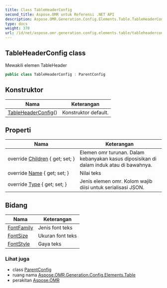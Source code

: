 ```yaml
---
title: Class TableHeaderConfig
second_title: Aspose.OMR untuk Referensi .NET API
description: Aspose.OMR.Generation.Config.Elements.Table.TableHeaderConfig kelas. Mewakili elemen TableHeader
type: docs
weight: 370
url: /id/net/aspose.omr.generation.config.elements.table/tableheaderconfig/
---
```

## TableHeaderConfig class

Mewakili elemen TableHeader

```csharp
public class TableHeaderConfig : ParentConfig
```

## Konstruktor

| Nama | Keterangan |
| --- | --- |
| [TableHeaderConfig](tableheaderconfig/)() | Konstruktor default. |

## Properti

| Nama | Keterangan |
| --- | --- |
| override [Children](../../aspose.omr.generation.config.elements.table/tableheaderconfig/children/) { get; set; } | Elemen omr turunan. Dalam kebanyakan kasus diposisikan di dalam induk atau di bawahnya. |
| override [Name](../../aspose.omr.generation.config.elements.table/tableheaderconfig/name/) { get; set; } | Nilai teks |
| override [Type](../../aspose.omr.generation.config.elements.table/tableheaderconfig/type/) { get; set; } | Jenis elemen omr. Kolom wajib diisi untuk serialisasi JSON. |

## Bidang

| Nama | Keterangan |
| --- | --- |
| [FontFamily](../../aspose.omr.generation.config.elements.table/tableheaderconfig/fontfamily/) | Jenis font teks |
| [FontSize](../../aspose.omr.generation.config.elements.table/tableheaderconfig/fontsize/) | Ukuran font teks |
| [FontStyle](../../aspose.omr.generation.config.elements.table/tableheaderconfig/fontstyle/) | Gaya teks |

### Lihat juga

* class [ParentConfig](../../aspose.omr.generation.config/parentconfig/)
* ruang nama [Aspose.OMR.Generation.Config.Elements.Table](../../aspose.omr.generation.config.elements.table/)
* perakitan [Aspose.OMR](../../)


